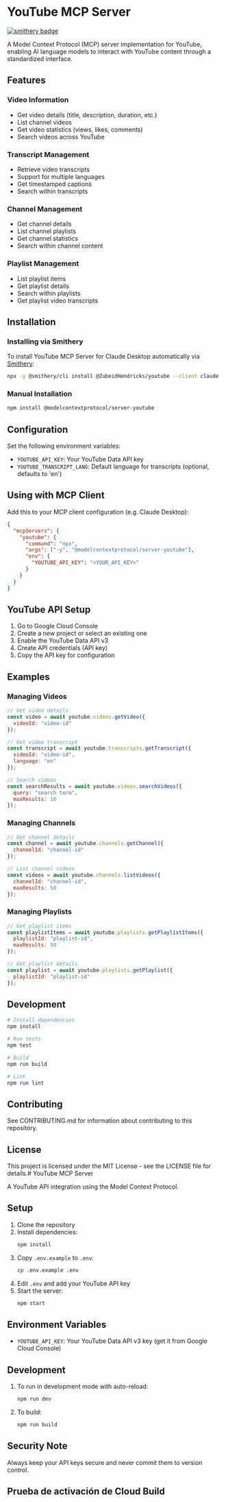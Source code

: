 # YouTube MCP Server
[![smithery badge](https://smithery.ai/badge/@ZubeidHendricks/youtube)](https://smithery.ai/server/@ZubeidHendricks/youtube)

A Model Context Protocol (MCP) server implementation for YouTube, enabling AI language models to interact with YouTube content through a standardized interface.

## Features

### Video Information
* Get video details (title, description, duration, etc.)
* List channel videos
* Get video statistics (views, likes, comments)
* Search videos across YouTube

### Transcript Management
* Retrieve video transcripts
* Support for multiple languages
* Get timestamped captions
* Search within transcripts

### Channel Management
* Get channel details
* List channel playlists
* Get channel statistics
* Search within channel content

### Playlist Management
* List playlist items
* Get playlist details
* Search within playlists
* Get playlist video transcripts

## Installation

### Installing via Smithery

To install YouTube MCP Server for Claude Desktop automatically via [Smithery](https://smithery.ai/server/@ZubeidHendricks/youtube):

```bash
npx -y @smithery/cli install @ZubeidHendricks/youtube --client claude
```

### Manual Installation
```bash
npm install @modelcontextprotocol/server-youtube
```

## Configuration
Set the following environment variables:
* `YOUTUBE_API_KEY`: Your YouTube Data API key
* `YOUTUBE_TRANSCRIPT_LANG`: Default language for transcripts (optional, defaults to 'en')

## Using with MCP Client
Add this to your MCP client configuration (e.g. Claude Desktop):

```json
{
  "mcpServers": {
    "youtube": {
      "command": "npx",
      "args": ["-y", "@modelcontextprotocol/server-youtube"],
      "env": {
        "YOUTUBE_API_KEY": "<YOUR_API_KEY>"
      }
    }
  }
}
```

## YouTube API Setup
1. Go to Google Cloud Console
2. Create a new project or select an existing one
3. Enable the YouTube Data API v3
4. Create API credentials (API key)
5. Copy the API key for configuration

## Examples

### Managing Videos

```javascript
// Get video details
const video = await youtube.videos.getVideo({
  videoId: "video-id"
});

// Get video transcript
const transcript = await youtube.transcripts.getTranscript({
  videoId: "video-id",
  language: "en"
});

// Search videos
const searchResults = await youtube.videos.searchVideos({
  query: "search term",
  maxResults: 10
});
```

### Managing Channels

```javascript
// Get channel details
const channel = await youtube.channels.getChannel({
  channelId: "channel-id"
});

// List channel videos
const videos = await youtube.channels.listVideos({
  channelId: "channel-id",
  maxResults: 50
});
```

### Managing Playlists

```javascript
// Get playlist items
const playlistItems = await youtube.playlists.getPlaylistItems({
  playlistId: "playlist-id",
  maxResults: 50
});

// Get playlist details
const playlist = await youtube.playlists.getPlaylist({
  playlistId: "playlist-id"
});
```

## Development

```bash
# Install dependencies
npm install

# Run tests
npm test

# Build
npm run build

# Lint
npm run lint
```

## Contributing
See CONTRIBUTING.md for information about contributing to this repository.

## License
This project is licensed under the MIT License - see the LICENSE file for details.# YouTube MCP Server

A YouTube API integration using the Model Context Protocol.

## Setup

1. Clone the repository
2. Install dependencies:
   ```bash
   npm install
   ```
3. Copy `.env.example` to `.env`:
   ```bash
   cp .env.example .env
   ```
4. Edit `.env` and add your YouTube API key
5. Start the server:
   ```bash
   npm start
   ```

## Environment Variables

- `YOUTUBE_API_KEY`: Your YouTube Data API v3 key (get it from Google Cloud Console)

## Development

1. To run in development mode with auto-reload:
   ```bash
   npm run dev
   ```
2. To build:
   ```bash
   npm run build
   ```

## Security Note

Always keep your API keys secure and never commit them to version control.

## Prueba de activación de Cloud Build

